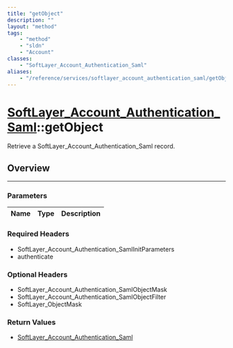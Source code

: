 ```yaml
---
title: "getObject"
description: ""
layout: "method"
tags:
    - "method"
    - "sldn"
    - "Account"
classes:
    - "SoftLayer_Account_Authentication_Saml"
aliases:
    - "/reference/services/softlayer_account_authentication_saml/getObject"
---
```

# [SoftLayer_Account_Authentication_Saml](/reference/services/SoftLayer_Account_Authentication_Saml)::getObject

Retrieve a SoftLayer_Account_Authentication_Saml record.


## Overview 


-----

### Parameters 
|Name | Type | Description |
| --- | --- | --- |


### Required Headers
* SoftLayer_Account_Authentication_SamlInitParameters
* authenticate


### Optional Headers
* SoftLayer_Account_Authentication_SamlObjectMask
* SoftLayer_Account_Authentication_SamlObjectFilter
* SoftLayer_ObjectMask

### Return Values
* <a href='/reference/datatypes/SoftLayer_Account_Authentication_Saml'>SoftLayer_Account_Authentication_Saml </a>




